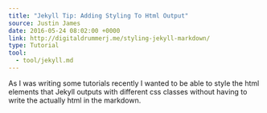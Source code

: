 ```yaml
---
title: "Jekyll Tip: Adding Styling To Html Output"
source: Justin James
date: 2016-05-24 08:02:00 +0000
link: http://digitaldrummerj.me/styling-jekyll-markdown/
type: Tutorial
tool:
  - tool/jekyll.md
---
```

As I was writing some tutorials recently I wanted to be able to style the html elements that Jekyll outputs with different css classes without having to write the actually html in the markdown.
